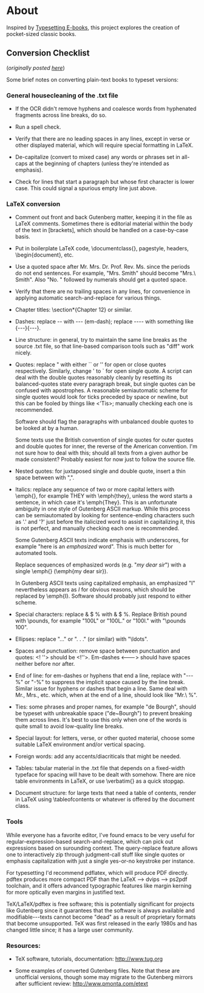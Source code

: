 # About

Inspired by [Typesetting E-books](http://www.pmonta.com/etext/), this project explores the creation of pocket-sized classic books.

## Conversion Checklist 

(*originally posted [here](http://www.pmonta.com/etext/checklist)*)

Some brief notes on converting plain-text books to typeset versions:

### General housecleaning of the .txt file

- If the OCR didn't remove hyphens and coalesce words from hyphenated
    fragments across line breaks, do so.

- Run a spell check.

- Verify that there are no leading spaces in any lines, except in verse
    or other displayed material, which will require special formatting
    in LaTeX.

- De-capitalize (convert to mixed case) any words or phrases set
    in all-caps at the beginning of chapters (unless they're intended
    as emphasis).

- Check for lines that start a paragraph but whose first character
    is lower case.  This could signal a spurious empty line just above.

### LaTeX conversion

- Comment out front and back Gutenberg matter, keeping it in the
    file as LaTeX comments.  Sometimes there is editorial material
    within the body of the text in [brackets], which should be
    handled on a case-by-case basis.

- Put in boilerplate LaTeX code, \documentclass{}, pagestyle, headers,
    \begin{document}, etc.

- Use a quoted space after Mr. Mrs. Dr. Prof. Rev. Ms. since the
    periods do not end sentences.  For example, "Mrs. Smith" should
    become "Mrs.\ Smith".  Also "No. " followed by numerals should get
    a quoted space.

- Verify that there are no trailing spaces in any lines, for convenience
    in applying automatic search-and-replace for various things.

- Chapter titles: \section*{Chapter 12} or similar.

- Dashes: replace -- with --- (em-dash); replace ---- with something
    like {---}{---}.

- Line structure:  in general, try to maintain the same line breaks
    as the source .txt file, so that line-based comparison tools
    such as "diff" work nicely.

- Quotes: replace " with either `` or '' for open or close quotes
    respectively.  Similarly, change ' to ` for open single quote.
    A script can deal with the double quotes reasonably cleanly by
    resetting its balanced-quotes state every paragraph break, but
    single quotes can be confused with apostrophes.  A reasonable
    semiautomatic scheme for single quotes would look for ticks
    preceded by space or newline, but this can be fooled by things
    like <'Tis>; manually checking each one is recommended.

    Software should flag the paragraphs with unbalanced double quotes
    to be looked at by a human.

    Some texts use the British convention of single quotes for
    outer quotes and double quotes for inner, the reverse
    of the American convention.  I'm not sure how to deal with this;
    should all texts from a given author be made consistent?
    Probably easiest for now just to follow the source file.

- Nested quotes:  for juxtaposed single and double quote, insert
    a thin space between with "\,".

- Italics: replace any sequence of two or more capital letters with
    \emph{}, for example THEY with \emph{they}, unless the word starts
    a sentence, in which case it's \emph{They}.  This is an unfortunate
    ambiguity in one style of Gutenberg ASCII markup.  While this
    process can be semiautomated by looking for sentence-ending characters
    such as '.' and '?' just before the italicized word to assist in
    capitalizing it, this is not perfect, and manually checking each
    one is recommended.

    Some Gutenberg ASCII texts indicate emphasis with underscores,
    for example "here is an _emphasized_ word".  This is much better
    for automated tools.

    Replace sequences of emphasized words (e.g. "_my_ _dear_ _sir_")
    with a single \emph{} (\emph{my dear sir}).

    In Gutenberg ASCII texts using capitalized emphasis, an emphasized
    "I" nevertheless appears as _I_ for obvious reasons, which should
    be replaced by \emph{I}.  Software should probably just respond
    to either scheme.

- Special characters:  replace & $ % with \& \$ \%.  Replace
    British pound with \pounds, for example "100L" or "100L." or "100l."
    with "\pounds 100".

- Ellipses:  replace "..." or ". . ." (or similar) with "\ldots".

- Spaces and punctuation:  remove space between punctuation and
    quotes:  <! ''> should be <!''>.  Em-dashes <---> should have
    spaces neither before nor after.

- End of line:  for em-dashes or hyphens that end a line, replace
    with "---%" or "-%" to suppress the implicit space caused by
    the line break.  Similar issue for hyphens or dashes
    that begin a line.  Same deal with Mr., Mrs., etc. which, when at
    the end of a line, should look like "Mr.\ %".

- Ties:  some phrases and proper names, for example "de Bourgh",
    should be typeset with unbreakable space ("de~Bourgh") to
    prevent breaking them across lines.  It's best to use this
    only when one of the words is quite small to avoid low-quality
    line breaks.

- Special layout:  for letters, verse, or other quoted material,
    choose some suitable LaTeX environment and/or vertical spacing.

- Foreign words:  add any accents/diacriticals that might be needed.

- Tables:  tabular material in the .txt file that depends on a
    fixed-width typeface for spacing will have to be dealt with
    somehow.  There are nice table environments in LaTeX,
    or use \verbatim{} as a quick stopgap.

- Document structure:  for large texts that need a table of contents,
    render in LaTeX using \tableofcontents or whatever is offered
    by the document class.

### Tools

While everyone has a favorite editor, I've found emacs to be very
useful for regular-expression-based search-and-replace, which can
pick out expressions based on surounding context.  The
query-replace feature allows one to interactively zip through
judgment-call stuff like single quotes or emphasis capitalization
with just a single yes-or-no keystroke per instance.

For typesetting I'd recommend pdflatex, which will produce PDF
directly.  pdftex produces more compact PDF than the LaTeX --> dvips
--> ps2pdf toolchain, and it offers advanced typographic features
like margin kerning for more optically even margins in justified text.

TeX/LaTeX/pdftex is free software; this is potentially significant
for projects like Gutenberg since it guarantees that the software
is always available and modifiable---texts cannot become "dead" as a
result of proprietary formats that become unsupported.  TeX was
first released in the early 1980s and has changed little since; it
has a large user community.

### Resources:

- TeX software, tutorials, documentation:
    http://www.tug.org

- Some examples of converted Gutenberg files.  Note that these
  are unofficial versions, though some may migrate to the
  Gutenberg mirrors after sufficient review:
    http://www.pmonta.com/etext
